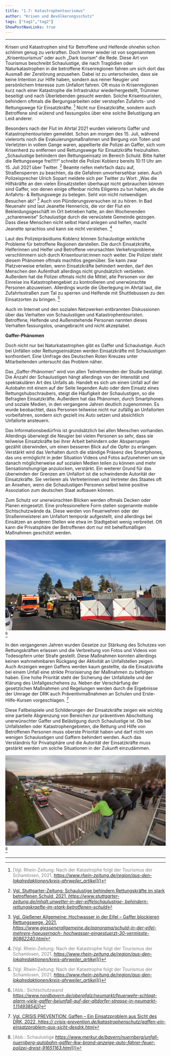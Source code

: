 ```yaml
---
title: "1.7: Katastrophentourismus"
author: "Krisen und Bevölkerungsschutz"
tags: ["tag1","tag2"]
ShowPostNavLinks: true
---
```

***
Krisen und Katastrophen sind für Betroffene und Helfende ohnehin
schon schlimm genug zu verkraften. Doch immer wieder ist von
sogenanntem „Krisentourismus“ oder auch „Dark tourism“ die
Rede. Diese Art von Tourismus beschreibt Schaulustige, die nach
Tragödien oder Naturkatastrophen in die betroffene Krisenregionen
fahren um sich dort das Ausmaß der Zerstörung anzusehen.
Dabei ist zu unterscheiden, dass sie keine Intention zur Hilfe
haben, sondern aus reiner Neugier und persönlichem Interesse
zum Unfallort fahren. Oft muss in Krisenregionen kurz nach
einer Katastrophe die Infrastruktur wiederhergestellt, Trümmer
beseitigt und nach Überlebenden gesucht werden. Solche
Krisentouristen, behindern oftmals die Bergungsarbeiten oder
verstopfen Zufahrts- und Rettungswege für Einsatzkräfte. [^1]
Nicht nur Einsatzkräfte, sondern auch Betroffene sind wütend
und fassungslos über eine solche Belustigung am Leid anderer.

Besonders nach der Flut im Ahrtal 2021 wurden vielerorts Gaffer
und Katastrophentouristen gemeldet. Schon am morgen des
15. Juli, während vielerorts noch die Evakuierungsmaßnahmen
und Bergung von Toten und Verletzten in vollem Gange waren,
appellierte die Polizei an Gaffer, sich vom Krisenherd zu entfernen
und Rettungswege für Einsatzkräfte freizuhalten. „Schaulustige
behindern den Rettungseinsatz im Bereich Schuld. Bitte
haltet die Rettungswege frei!!!!!“ schreibt die Polizei Koblenz
bereits 10:11 Uhr am 15. Juli 2021 über Twitter. [^2] Beamte riefen
mehrfach dazu auf, Straßensperren zu beachten, da die Gefahren
unvorhersehbar seien. Auch Polizeisprecher Ulrich Sopart meldete
sich per Twitter zu Wort: „Was die Hilfskräfte an den vielen Einsatzstellen
überhaupt nicht gebrauchen können sind Gaffer, von
denen einige offenbar nichts Eiligeres zu tun haben, als die Anfahrts- & Rettungswege zu belegen. Seht von nicht notwendigen
Besuchen ab!“ [^3] Auch von Plünderungsversuchen ist zu hören.
In Bad Neuenahr sind laut Jeanette Hennericis, die vor der Flut ein
Bekleidungsgeschäft im Ort betrieben hatte, an den Wochenenden
„scharenweise“ Schaulustige durch die verwüstete Gemeinde
gezogen. Dass diese Menschen nicht selbst Hand anlegen und
helfen, macht Jeanette sprachlos und kann sie nicht verstehen. [^4]

Laut des Polizeipräsidiums Koblenz können Schaulustige wirkliche
Probleme für betroffene Regionen darstellen. Die durch Einsatzkräfte,
Helferinnen und Helfer und Betroffene verursachten
Verkehrsprobleme verschlimmern sich durch Krisentourist:innen
noch weiter. Die Polizei steht diesem Phänomen oftmals machtlos
gegenüber. Sie kann zwar Platzverweise erteilen, wenn Einsatzkräfte
behindert werden, darf den Menschen den Aufenthalt
allerdings nicht grundsätzlich verbieten. Außerdem hat die
Polizei oftmals nicht die Mittel, alle Personen vor der Einreise
ins Katastrophengebiet zu kontrollieren und unerwünschte Personen
abzuweisen. Allerdings wurde die Überlegung im Ahrtal
laut, die Zufahrtsstraßen zum Tal zu sperren und Helfende mit
Shuttlebussen zu den Einsatzorten zu bringen. [^4]

Auch im Internet und den sozialen Netzwerken entbrannten
Diskussionen über das Verhalten von Schaulustigen und Katastrophentouristen.
Betroffene, Helfende und Außenstehende
Personen nannten dieses Verhalten fassungslos, unangebracht
und nicht akzeptabel.

<b> Gaffer-Phänomen </b>

Doch nicht nur bei Naturkatastrophen gibt es Gaffer und
Schaulustige. Auch bei Unfällen oder Rettungseinsätzen werden
Einsatzkräfte mit Schaulustigen konfrontiert. Eine Umfrage des
Deutschen Roten Kreuzes unter Mitarbeitenden untersucht das
Problem näher.

Das „Gaffer-Phänomen“ wird von allen Teilnehmenden der Studie
bestätigt. Die Anzahl der Schaulustigen hängt allerdings von der
Intensität und spektakulären Art des Unfalls ab. Handelt es
sich um einen Unfall auf der Autobahn mit einem auf der Seite
liegenden Auto oder dem Einsatz eines Rettungshubschraubers,
steigt die Häufigkeit der Schaulustigen, so die Befragten Einsatzkräfte.
Außerdem hat das Phänomen, durch Smartphones und
soziale Medien, in den vergangene Jahren deutlich zugenommen.
Es wurde beobachtet, dass Personen teilweise nicht nur zufällig
an Unfallorten vorbeifahren, sondern sich gezielt ins Auto setzen
und absichtlich Unfallorte ansteuern.

Das Informationsbedürfnis ist grundsätzlich bei allen Menschen
vorhanden. Allerdings überwiegt die Neugier bei vielen Personen
so sehr, dass sie teilweise Einsatzkräfte bei ihrer Arbeit behindern
oder Absperrungen gezählt überwinden, um einen besseren
Blick auf die Opfer zu erlangen. Verstärkt wird das Verhalten
durch die ständige Präsenz des Smartphones, das uns ermöglicht
in jeder Situation Videos und Fotos aufzunehmen um sie danach
möglicherweise auf sozialen Medien teilen zu können und mehr
Sensationshungrige anzulocken, verstärkt. Ein weiterer Grund für
das überwinden der Grenzen am Unfallort ist die schwindende
Autorität der Einsatzkräfte. Sie verlieren als Vertreterinnen und
Vertreter des Staates oft an Ansehen, wenn die Schaulustigen
Personen selbst keine positive Assoziation zum deutschen Staat
aufbauen können.

Zum Schutz vor unerwünschten Blicken werden oftmals Decken
oder Planen eingesetzt. Eine professionellere Form stellen
sogenannte mobile Sichtschutzwände da. Diese werden von
Feuerwehren oder der Straßenmeisterei am Unfallort temporär
aufgestellt, sind allerdings bei Einsätzen an anderen Stellen wie
etwa im Stadtgebiet wenig verbreitet. Oft kann die Privatsphäre
der Betroffenen dort nur mit behelfsmäßigen Maßnahmen
geschützt werden.

![Sichtschutzwand](Bild3_Sichtschutzwand.jpg)[^5]

In den vergangenen Jahren wurden Gesetze zur Stärkung des
Schutzes von Rettungskräften erlassen und die Verbreitung
von Fotos und Videos von Todesopfern unter Strafe gestellt.
Diese Maßnahmen konnten allerdings keinen wahrnehmbaren
Rückgang der Aktivität an Unfallstellen zeigen. Auch Anzeigen
wegen Gaffens werden kaum gestellte, da die Einsatzkräfte
bei einem Unfall eine strikte Priorisierung der Maßnahmen zu
befolgen haben. Eine hohe Priorität steht der Sicherung der Unfallstelle
und der Klärung des Unfallgeschehens zu. Neben der
Verschärfung der gesetzlichen Maßnahmen und Regelungen
werden durch die Ergebnisse der Umrage der DRK auch Präventivmaßnahmen
an Schulen und Erste-Hilfe-Kursen vorgeschlagen. [^6]

Diese Fallbeispiele und Schilderungen der Einsatzkräfte zeigen wie
wichtig eine partielle Abgrenzung von Bereichen zur präventiven
Abschottung unerwünschter Gaffer und Belästigung durch
Schaulustige ist. Ob bei Unfallstellen oder Katastrophengebieten,
die Rettung und Hilfe von Betroffenen Personen muss oberste
Priorität haben und darf nicht von wenigen Schaulustigen und
Gaffern behindert werden. Auch das Verständnis für Privatsphäre
und die Autorität der Einsatzkräfte muss gestärkt werden um
solche Situationen in der Zukunft einzudämmen.

![Schaulustige](Bild1_Gaffer.jpg)[^7]

***
[^1]: <font color="grey">[Vgl. Rhein-Zeitung: Nach der Katastrophe folgt der Tourismus der Schamlosen, 2021, <i> <u> https://www.rhein-zeitung.de/region/aus-den-lokalredaktionen/kreis-ahrweiler_artikel]()</font></u></i>
[^2]: <font color="grey">[Vgl. Stuttgarter-Zeitung: Schaulustige behindern Rettungskräfte im stark betroffenen
Schuld, 2021, <i> <u> https://www.stuttgarter-zeitung.de/inhalt.unwetter-in-der-eiffelschaulustige-
behindern-rettungskraefte-im-stark-betroffenen-schuld]()</font></u></i>
[^3]: <font color="grey">[Vgl. Gießener Allgemeine: Hochwasser in der Eifel – Gaffer blockieren Rettungswege, 2021, <i> <u> https://www.giessenerallgemeine.de/panorama/schuld-in-der-eifel-mehrere-haeusernach-
hochwasser-eingestuerzt-30-vermisste-90862240.html]()</font></u></i>
[^4]: <font color="grey">[Vgl. Rhein-Zeitung: Nach der Katastrophe folgt der Tourismus der Schamlosen, 2021, <i> <u> https://www.rhein-zeitung.de/region/aus-den-lokalredaktionen/kreis-ahrweiler_artikel]()</font></u></i>
[^5]: <font color="grey">[Abb.: Sichtschutzwand <i> <u> https://www.nordbayern.de/oberpfalz/neumarkt/feuerwehr-schlagt-alarm-viele-gaffer-beiunfall-auf-der-altdorfer-strasse-in-neumarkt-1.11493854]()</font></u></i>
[^6]: <font color="grey">[Vgl. CRISIS PREVENTION: Gaffen – Ein Einsatzproblem aus Sicht des DRK, 2022, <i> <u> https://
crisis-prevention.de/katastrophenschutz/gaffen-ein-einsatzproblem-aus-sicht-desdrk.html]()</font></u></i>
[^7]: <font color="grey">[Abb.: Schaulustige <i> <u> https://www.merkur.de/bayern/nuernberg/unfall-nuernberg-autobahn-gaffer-lkw-brand-anzeige-auto-fahrer-feuer-polizei-dreist-91651163.html]()</font></u></i>